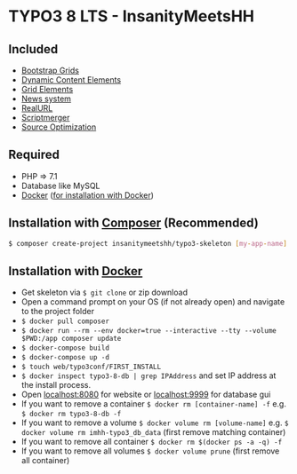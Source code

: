 # TYPO3 8 LTS - InsanityMeetsHH

## Included
* [Bootstrap Grids](https://extensions.typo3.org/extension/bootstrap_grids/)
* [Dynamic Content Elements](https://extensions.typo3.org/extension/dce/)
* [Grid Elements](https://extensions.typo3.org/extension/gridelements/)
* [News system](https://extensions.typo3.org/extension/news/)
* [RealURL](https://extensions.typo3.org/extension/realurl/)
* [Scriptmerger](https://extensions.typo3.org/extension/scriptmerger/)
* [Source Optimization](https://extensions.typo3.org/extension/sourceopt/)

## Required
* PHP => 7.1
* Database like MySQL
* [Docker](https://www.docker.com/) ([for installation with Docker](https://github.com/InsanityMeetsHH/Slim-Skeleton#installation-with-docker))

## Installation with [Composer](https://getcomposer.org/) (Recommended)

```bash
$ composer create-project insanitymeetshh/typo3-skeleton [my-app-name]
```
## Installation with [Docker](https://www.docker.com/)
* Get skeleton via `$ git clone` or zip download
* Open a command prompt on your OS (if not already open) and navigate to the project folder
* `$ docker pull composer`
* `$ docker run --rm --env docker=true --interactive --tty --volume $PWD:/app composer update`
* `$ docker-compose build`
* `$ docker-compose up -d`
* `$ touch web/typo3conf/FIRST_INSTALL`
* `$ docker inspect typo3-8-db | grep IPAddress` and set IP address at the install process.
* Open [localhost:8080](http://localhost:8080) for website or [localhost:9999](http://localhost:9999) for database gui
* If you want to remove a container `$ docker rm [container-name] -f` e.g. `$ docker rm typo3-8-db -f`
* If you want to remove a volume `$ docker volume rm [volume-name]` e.g. `$ docker volume rm imhh-typo3_db_data` (first remove matching container)
* If you want to remove all container `$ docker rm $(docker ps -a -q) -f`
* If you want to remove all volumes `$ docker volume prune` (first remove all container)
